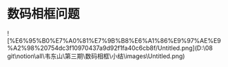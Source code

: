 # 数码相框问题

![%E6%95%B0%E7%A0%81%E7%9B%B8%E6%A1%86%E9%97%AE%E9%A2%98%20754dc3f10970437a9d92f1fa40c6cb8f/Untitled.png](D:\08 git\notion\all\韦东山\第三期\数码相框\小结\images\Untitled.png)